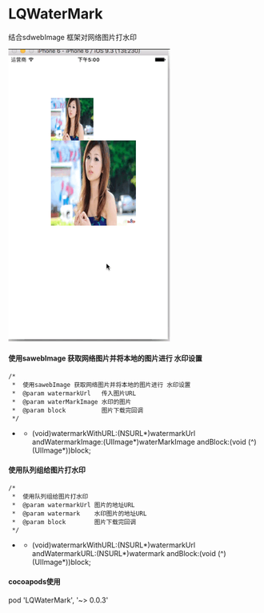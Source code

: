# LQWaterMark
结合sdwebImage 框架对网络图片打水印

![LQWaterMark~](LQWaterMark.gif)
#### 使用sawebImage 获取网络图片并将本地的图片进行 水印设置
~~~
/*
 *  使用sawebImage 获取网络图片并将本地的图片进行 水印设置
 *  @param watermarkUrl   传入图片URL
 *  @param waterMarkImage 水印的图片
 *  @param block          图片下载完回调
 */
 ~~~ 
- + (void)watermarkWithURL:(NSURL*)watermarkUrl andWatermarkImage:(UIImage*)waterMarkImage andBlock:(void (^)(UIImage*))block;


####  使用队列组给图片打水印
~~~
/*
 *  使用队列组给图片打水印
 *  @param watermarkUrl 图片的地址URL
 *  @param watermark    水印图片的地址URL
 *  @param block        图片下载完回调
 */
 ~~~
- + (void)watermarkWithURL:(NSURL*)watermarkUrl andWatermarkURL:(NSURL*)watermark andBlock:(void (^)(UIImage*))block;

#### cocoapods使用
pod 'LQWaterMark', '~> 0.0.3'
